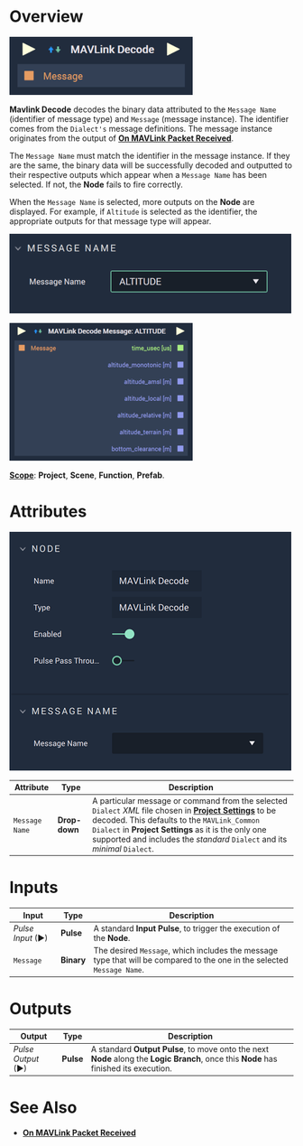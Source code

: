 # Overview

![The MAVLink Decode Node.](../../../.gitbook/assets/mavlinkdecode.png)

**Mavlink Decode** decodes the binary data attributed to the `Message Name` (identifier of message type) and `Message` (message instance). The identifier comes from the `Dialect's` message definitions. The message instance originates from the output of [**On MAVLink Packet Received**](events/on-mavlink-packet-received.md). 

The `Message Name` must match the identifier in the message instance. If they are the same, the binary data will be successfully decoded and outputted to their respective outputs which appear when a `Message Name` has been selected. If not, the **Node** fails to fire correctly. 

When the `Message Name` is selected, more outputs on the **Node** are displayed. For example, if `Altitude` is selected as the identifier, the appropriate outputs for that message type will appear.


![MAVLink Decode Attributes Example.](../../../.gitbook/assets/mavlinkattsexample.png)

![MAVLink Decode Node Example.](../../../.gitbook/assets/mavlinkdecodeexample.png)

[**Scope**](../overview.md#scopes): **Project**, **Scene**, **Function**, **Prefab**.

# Attributes

![The MAVLink Decode Node Attributes.](../../../.gitbook/assets/mavlinkdecodeatts.png)

|Attribute|Type|Description|
|---|---|---|
| `Message Name` | **Drop-down** | A particular message or command from the selected `Dialect` *XML* file chosen in [**Project Settings**](../../../modules/project-settings/mavlink.md) to be decoded. This defaults to the `MAVLink_Common` `Dialect` in **Project Settings** as it is the only one supported and includes the *standard* `Dialect` and its *minimal* `Dialect`. |

# Inputs

|Input|Type|Description|
|---|---|---|
|*Pulse Input* (►)|**Pulse**|A standard **Input Pulse**, to trigger the execution of the **Node**.|
|`Message`| **Binary**| The desired `Message`, which includes the message type that will be compared to the one in the selected `Message Name`.|


# Outputs

|Output|Type|Description|
|---|---|---|
|*Pulse Output* (►)|**Pulse**|A standard **Output Pulse**, to move onto the next **Node** along the **Logic Branch**, once this **Node** has finished its execution.|

# See Also

* [**On MAVLink Packet Received**](events/on-mavlink-packet-received.md)
